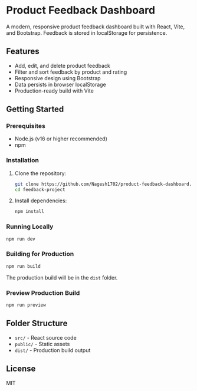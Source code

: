 # Product Feedback Dashboard

A modern, responsive product feedback dashboard built with React, Vite, and Bootstrap. Feedback is stored in localStorage for persistence.

## Features
- Add, edit, and delete product feedback
- Filter and sort feedback by product and rating
- Responsive design using Bootstrap
- Data persists in browser localStorage
- Production-ready build with Vite

## Getting Started

### Prerequisites
- Node.js (v16 or higher recommended)
- npm

### Installation
1. Clone the repository:
   ```sh
   git clone https://github.com/Nagesh1702/product-feedback-dashboard.git
   cd feedback-project
   ```
2. Install dependencies:
   ```sh
   npm install
   ```

### Running Locally
```sh
npm run dev
```

### Building for Production
```sh
npm run build
```
The production build will be in the `dist` folder.

### Preview Production Build
```sh
npm run preview
```

## Folder Structure
- `src/` - React source code
- `public/` - Static assets
- `dist/` - Production build output

## License
MIT
